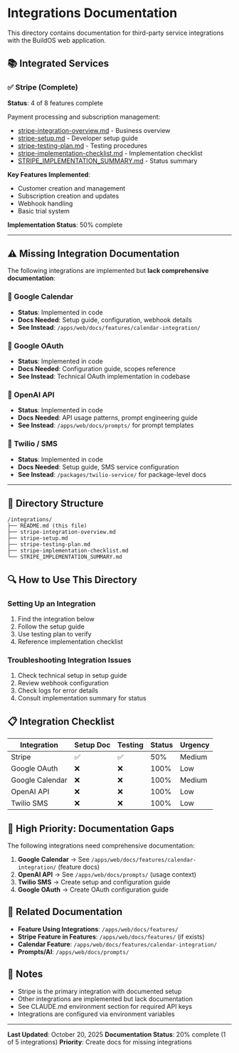 # Integrations Documentation

This directory contains documentation for third-party service integrations with the BuildOS web application.

## 📚 Integrated Services

### ✅ Stripe (Complete)

**Status**: 4 of 8 features complete

Payment processing and subscription management:
- [stripe-integration-overview.md](stripe-integration-overview.md) - Business overview
- [stripe-setup.md](stripe-setup.md) - Developer setup guide
- [stripe-testing-plan.md](stripe-testing-plan.md) - Testing procedures
- [stripe-implementation-checklist.md](stripe-implementation-checklist.md) - Implementation checklist
- [STRIPE_IMPLEMENTATION_SUMMARY.md](STRIPE_IMPLEMENTATION_SUMMARY.md) - Status summary

**Key Features Implemented**:
- Customer creation and management
- Subscription creation and updates
- Webhook handling
- Basic trial system

**Implementation Status**: 50% complete

---

## ⚠️ Missing Integration Documentation

The following integrations are implemented but **lack comprehensive documentation**:

### 🔗 Google Calendar
- **Status**: Implemented in code
- **Docs Needed**: Setup guide, configuration, webhook details
- **See Instead**: `/apps/web/docs/features/calendar-integration/`

### 🔑 Google OAuth
- **Status**: Implemented in code
- **Docs Needed**: Configuration guide, scopes reference
- **See Instead**: Technical OAuth implementation in codebase

### 🤖 OpenAI API
- **Status**: Implemented in code
- **Docs Needed**: API usage patterns, prompt engineering guide
- **See Instead**: `/apps/web/docs/prompts/` for prompt templates

### 📱 Twilio / SMS
- **Status**: Implemented in code
- **Docs Needed**: Setup guide, SMS service configuration
- **See Instead**: `/packages/twilio-service/` for package-level docs

---

## 📂 Directory Structure

```
/integrations/
├── README.md (this file)
├── stripe-integration-overview.md
├── stripe-setup.md
├── stripe-testing-plan.md
├── stripe-implementation-checklist.md
└── STRIPE_IMPLEMENTATION_SUMMARY.md
```

## 🔍 How to Use This Directory

### Setting Up an Integration

1. Find the integration below
2. Follow the setup guide
3. Use testing plan to verify
4. Reference implementation checklist

### Troubleshooting Integration Issues

1. Check technical setup in setup guide
2. Review webhook configuration
3. Check logs for error details
4. Consult implementation summary for status

## 📋 Integration Checklist

| Integration | Setup Doc | Testing | Status | Urgency |
| ----------- | --------- | ------- | ------ | ------- |
| Stripe | ✅ | ✅ | 50% | Medium |
| Google OAuth | ❌ | ❌ | 100% | Low |
| Google Calendar | ❌ | ❌ | 100% | Medium |
| OpenAI API | ❌ | ❌ | 100% | Low |
| Twilio SMS | ❌ | ❌ | 100% | Low |

## 🚀 High Priority: Documentation Gaps

The following integrations need comprehensive documentation:

1. **Google Calendar** → See `/apps/web/docs/features/calendar-integration/` (feature docs)
2. **OpenAI API** → See `/apps/web/docs/prompts/` (usage context)
3. **Twilio SMS** → Create setup and configuration guide
4. **Google OAuth** → Create OAuth configuration guide

## 🔗 Related Documentation

- **Feature Using Integrations**: `/apps/web/docs/features/`
- **Stripe Feature in Features**: `/apps/web/docs/features/` (if exists)
- **Calendar Feature**: `/apps/web/docs/features/calendar-integration/`
- **Prompts/AI**: `/apps/web/docs/prompts/`

## 📝 Notes

- Stripe is the primary integration with documented setup
- Other integrations are implemented but lack documentation
- See CLAUDE.md environment section for required API keys
- Integrations are configured via environment variables

---

**Last Updated**: October 20, 2025
**Documentation Status**: 20% complete (1 of 5 integrations)
**Priority**: Create docs for missing integrations
